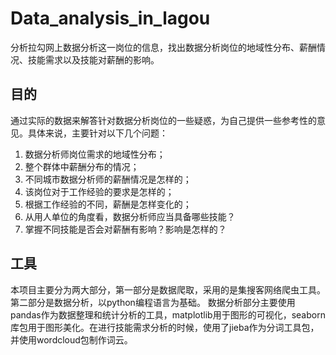 # Data_analysis_in_lagou
分析拉勾网上数据分析这一岗位的信息，找出数据分析岗位的地域性分布、薪酬情况、技能需求以及技能对薪酬的影响。

## 目的 ##
通过实际的数据来解答针对数据分析岗位的一些疑惑，为自己提供一些参考性的意见。具体来说，主要针对以下几个问题：

1. 数据分析师岗位需求的地域性分布；
2. 整个群体中薪酬分布的情况；
3. 不同城市数据分析师的薪酬情况是怎样的；
4. 该岗位对于工作经验的要求是怎样的；
5. 根据工作经验的不同，薪酬是怎样变化的；
6. 从用人单位的角度看，数据分析师应当具备哪些技能？
7. 掌握不同技能是否会对薪酬有影响？影响是怎样的？

## 工具 ##
本项目主要分为两大部分，第一部分是数据爬取，采用的是集搜客网络爬虫工具。第二部分是数据分析，以python编程语言为基础。
数据分析部分主要使用pandas作为数据整理和统计分析的工具，matplotlib用于图形的可视化，seaborn库包用于图形美化。在进行技能需求分析的时候，使用了jieba作为分词工具包，并使用wordcloud包制作词云。
